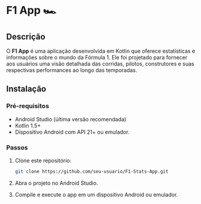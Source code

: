 # F1 App 🏎️

## Descrição

O **F1  App** é uma aplicação desenvolvida em Kotlin que oferece estatísticas e informações sobre o mundo da Fórmula 1. Ele foi projetado para fornecer aos usuários uma visão detalhada das corridas, pilotos, construtores e suas respectivas performances ao longo das temporadas. 


## Instalação

### Pré-requisitos
- Android Studio (última versão recomendada)
- Kotlin 1.5+
- Dispositivo Android com API 21+ ou emulador.

### Passos

1. Clone este repositório:
   ```bash
   git clone https://github.com/seu-usuario/F1-Stats-App.git

2. Abra o projeto no Android Studio.

3. Compile e execute o app em um dispositivo Android ou emulador.
